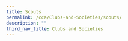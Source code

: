 ```yaml
---
title: Scouts
permalink: /cca/Clubs-and-Societies/scouts/
description: ""
third_nav_title: Clubs and Societies
---
```

